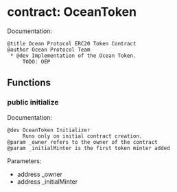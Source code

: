 
# contract: OceanToken

Documentation:
```
@title Ocean Protocol ERC20 Token Contract
@author Ocean Protocol Team
 * @dev Implementation of the Ocean Token.
     TODO: OEP
```

## Functions

### public initialize

Documentation:

```
@dev OceanToken Initializer
     Runs only on initial contract creation.
@param _owner refers to the owner of the contract
@param _initialMinter is the first token minter added
```
Parameters:
* address _owner
* address _initialMinter
